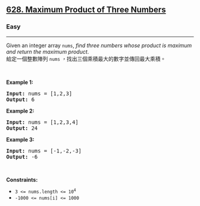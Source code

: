 <h2><a href="https://leetcode.com/problems/maximum-product-of-three-numbers/">628. Maximum Product of Three Numbers</a></h2><h3>Easy</h3><hr><div><p data-immersive-translate-walked="54ef7d0b-01e9-410b-b450-15ec85a2fdc1" data-immersive-translate-paragraph="1">Given an integer array <code data-immersive-translate-walked="54ef7d0b-01e9-410b-b450-15ec85a2fdc1">nums</code>, <em data-immersive-translate-walked="54ef7d0b-01e9-410b-b450-15ec85a2fdc1">find three numbers whose product is maximum and return the maximum product</em>.<font class="notranslate immersive-translate-target-wrapper" data-immersive-translate-translation-element-mark="1" lang="zh-TW"><br><font class="notranslate immersive-translate-target-translation-theme-none immersive-translate-target-translation-block-wrapper-theme-none immersive-translate-target-translation-block-wrapper" data-immersive-translate-translation-element-mark="1"><font class="notranslate immersive-translate-target-inner immersive-translate-target-translation-theme-none-inner" data-immersive-translate-translation-element-mark="1">給定一個整數陣列 <code data-immersive-translate-walked="54ef7d0b-01e9-410b-b450-15ec85a2fdc1">nums</code> ，找出三個乘積最大的數字並傳回最大乘積。</font></font></font></p>

<p>&nbsp;</p>
<p><strong class="example">Example 1:</strong></p>
<pre><strong>Input:</strong> nums = [1,2,3]
<strong>Output:</strong> 6
</pre><p><strong class="example">Example 2:</strong></p>
<pre><strong>Input:</strong> nums = [1,2,3,4]
<strong>Output:</strong> 24
</pre><p><strong class="example">Example 3:</strong></p>
<pre><strong>Input:</strong> nums = [-1,-2,-3]
<strong>Output:</strong> -6
</pre>
<p>&nbsp;</p>
<p><strong>Constraints:</strong></p>

<ul>
	<li><code>3 &lt;= nums.length &lt;=&nbsp;10<sup>4</sup></code></li>
	<li><code>-1000 &lt;= nums[i] &lt;= 1000</code></li>
</ul>
</div>